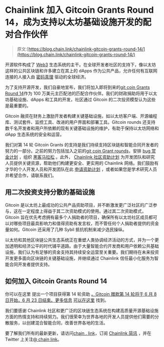 # Chainlink 加入 Gitcoin Grants Round 14，成为支持以太坊基础设施开发的配对合作伙伴

> 原文:[https://blog.chain.link/chainlink-gitcoin-grants-round-14/](https://blog.chain.link/chainlink-gitcoin-grants-round-14/)

开源软件构成了 [Web3](https://chain.link/education/web3) 生态系统的主干。在全球开发者社区的支持下，像以太坊这样的公共区块链和许多建立在其上的 dApps 作为公共产品，允许任何有互联网连接的人接入由 [密码真理](https://blog.chain.link/what-is-cryptographic-truth/) 驱动的全球经济。

为了支持开源开发，我们自豪地宣布，我们将加入即将到来的[git coin Grants Round 14](https://gitcoin.co/grants/)作为 100 万美元主匹配池的匹配合作伙伴。我们的财政捐助将用于以太坊基础设施、dApps 和工具的开发，社区通过 Gitcoin 的二次投资模型认为这些是最重要的。

Gitcoin 融资在财务上激励开发者构建关键基础设施，如以太坊客户端、开源编程库、测试套件、监控工具、改进的用户界面和部署工具。Gitcoin rounds 还支持数千名开发者和用户所依赖的现有关键基础设施的维护，有助于保持以太坊网络和 dApp 生态系统的安全和运营。

我们对第 14 轮 Gitcoin Grants 的支持是我们持续支持区块链和智能合同开发者的努力的一部分。之前的努力包括加入之前的[git coin Grant rounds](https://blog.chain.link/chainlink-joins-upcoming-gitcoin-grants-round/)，安排 [bug 赏金计划](https://blog.chain.link/expanding-the-chainlink-bug-bounty-program-to-immunefi/) ，组织 [黑客马拉松](https://chain.link/hackathon) 。此外， [Chainlink 社区资助计划](https://blog.chain.link/introducing-the-chainlink-community-grant-program/) 为开发团队和研究人员提供关键资源，帮助他们构建更安全、更实用的 Chainlink 网络。我们鼓励有才华的个人开发人员和开发团队在此 [申请资助计划](https://chainlinkgrants.typeform.com/to/efEbsq) ，或者如果您是学术研究人员并希望合作，请联系我们。

## 用二次投资支持分散的基础设施

Gitcoin 是以太坊上最成功的公共产品资助项目，并不断激发更广泛社区的广泛参与，这在一定程度上得益于其二次资助模式的使用。通过其二次资助模式，Gitcoin 旨在优先考虑拥有最多个人捐助者的项目，确保所有以太坊社区成员都可以对哪些项目最具影响力和值得资助有发言权，而不管任何个人捐助者提供的资金量如何。Gitcoin 还采用了几种 Sybil 抵抗机制来减少选民操纵。

以太坊和其他区块链公共生态系统正在重塑人类协调经济活动的方式，并为一个更加透明和经济公平的时代铺平道路。由于大量智能合约开发商和用户依赖公共基础设施，我们认为有足够的资金支持其持续安全运营至关重要。我们期待在未来投资开发更多面向区块链的关键基础设施，并继续通过 Chainlink 信任最小化服务为智能合同开发者提供支持。

## 如何加入 Gitcoin Grants Round 14

你可以在这里 提出一个项目获得第 14 轮资助 [。Gitcoin 赠款第 14 轮将于 6 月 8 日开始，6 月 23 日结束。更多信息](https://gitcoin.co/grants/new) [可以在这里](https://gitcoin.co/blog/gr14-announce/) 找到。

我们要感谢 Chainlink 社区和更广泛的区块链生态系统在构建高质量开源基础设施方面的热情支持和持续努力。我们很荣幸为世界各地的开发人员提供他们需要的分散服务，以创建混合智能合同，改善世界各地的生活。

要了解我们所有的最新更新，请访问[chain . link](https://chain.link/)，订阅 [Chainlink 简讯](https://chn.lk/newsletter) ，并在 Twitter 上关注[@ chain link](https://www.twitter.com/chainlink)。